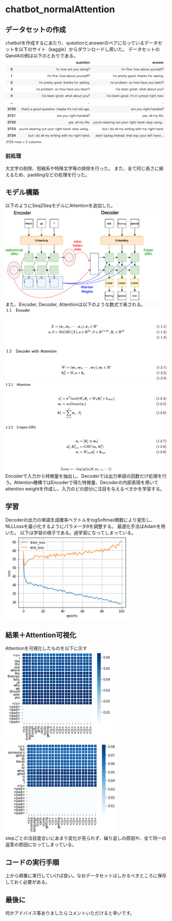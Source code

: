 # chatbot_normalAttention

## データセットの作成
chatbotを作成するにあたり、questionとanswerのペアになっているデータセットを以下のサイト（kaggle）からダウンロードし用いた。
データセットのQandAの例は以下のとおりである。<br>
![model](https://github.com/Jumpei-Fujita/chatbot_normalAttention/blob/main/example.png)
### 前処理
大文字の削除、短縮系や特殊文字等の排除を行った。
また、全て同じ長さに揃えるため、paddingなどの処理を行った。
## モデル構築
以下のようにSeq2SeqモデルにAttentionを追加した。<br>
![model](https://github.com/Jumpei-Fujita/chatbot_normalAttention/blob/main/chatbotNormalAttn.png)<br>
また、Encoder, Decoder, Attentionは以下のような数式で表される。<br>
![calc1](https://github.com/Jumpei-Fujita/chatbot_normalAttention/blob/main/calc1.png)<br>
![calc2](https://github.com/Jumpei-Fujita/chatbot_normalAttention/blob/main/calc2.png)<br>
Encoderで入力から特微量を抽出し、Decoderでは出力単語の回数だけ処理を行う。Attention機構ではEncoderで得た特微量、Decoderの内部表現を用いてattention weightを作成し、入力のどの部分に注目を与えるべきかを学習する。

## 学習
Decoderの出力の単語生成確率ベクトルをlogSoftmax関数により変形し、NLLLossを最小化するようにパラメータθを調整する。
最適化手法はAdamを用いた。
以下は学習の様子である。過学習になってしまっている。<br>
![model](https://github.com/Jumpei-Fujita/chatbot_normalAttention/blob/main/normalDialogLoss.png)

## 結果＋Attention可視化
Attentionを可視化したものを以下に示す<br>
![attention](https://github.com/Jumpei-Fujita/chatbot_normalAttention/blob/main/normalDialogAttn3500.png)
![attention](https://github.com/Jumpei-Fujita/chatbot_normalAttention/blob/main/normalDialogAttn2777.png)<br>
stepごとの注目度合いにあまり変化が見られず、繰り返しの原因や、全て同一の返答の原因になってしまっている。


## コードの実行手順
上から順番に実行していけば良い。なおデータセットはしかるべきところに保存しておく必要がある。

## 最後に
何かアドバイス等ありましたらコメントいただけると幸いです。

